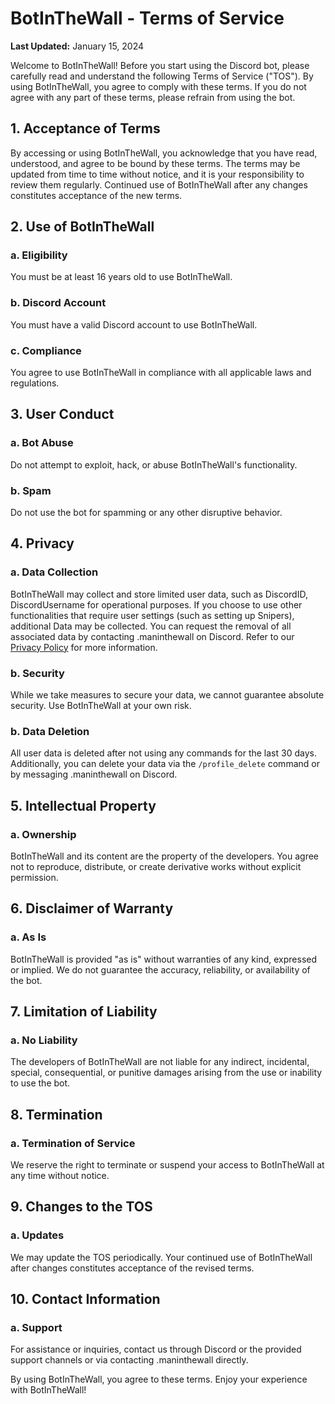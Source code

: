 # BotInTheWall - Terms of Service

**Last Updated:** January 15, 2024

Welcome to BotInTheWall! Before you start using the Discord bot, please carefully read and understand the following Terms of Service ("TOS"). By using BotInTheWall, you agree to comply with these terms. If you do not agree with any part of these terms, please refrain from using the bot.

## 1. Acceptance of Terms
By accessing or using BotInTheWall, you acknowledge that you have read, understood, and agree to be bound by these terms. The terms may be updated from time to time without notice, and it is your responsibility to review them regularly. Continued use of BotInTheWall after any changes constitutes acceptance of the new terms.

## 2. Use of BotInTheWall
### a. Eligibility
You must be at least 16 years old to use BotInTheWall.

### b. Discord Account
You must have a valid Discord account to use BotInTheWall.

### c. Compliance
You agree to use BotInTheWall in compliance with all applicable laws and regulations.

## 3. User Conduct
### a. Bot Abuse
Do not attempt to exploit, hack, or abuse BotInTheWall's functionality.

### b. Spam
Do not use the bot for spamming or any other disruptive behavior.

## 4. Privacy
### a. Data Collection
BotInTheWall may collect and store limited user data, such as DiscordID, DiscordUsername for operational purposes. If you choose to use other functionalities that require user settings (such as setting up Snipers), additional Data may be collected. You can request the removal of all associated data by contacting .maninthewall on Discord. Refer to our [Privacy Policy](https://github.com/ManInTheWallPog/BotInTheWall/blob/main/Privacy.md) for more information.

### b. Security
While we take measures to secure your data, we cannot guarantee absolute security. Use BotInTheWall at your own risk.

### b. Data Deletion

All user data is deleted after not using any commands for the last 30 days. Additionally, you can delete your data via the `/profile_delete` command or by messaging .maninthewall on Discord.

## 5. Intellectual Property
### a. Ownership
BotInTheWall and its content are the property of the developers. You agree not to reproduce, distribute, or create derivative works without explicit permission.

## 6. Disclaimer of Warranty
### a. As Is
BotInTheWall is provided "as is" without warranties of any kind, expressed or implied. We do not guarantee the accuracy, reliability, or availability of the bot.

## 7. Limitation of Liability
### a. No Liability
The developers of BotInTheWall are not liable for any indirect, incidental, special, consequential, or punitive damages arising from the use or inability to use the bot.

## 8. Termination
### a. Termination of Service
We reserve the right to terminate or suspend your access to BotInTheWall at any time without notice.

## 9. Changes to the TOS
### a. Updates
We may update the TOS periodically. Your continued use of BotInTheWall after changes constitutes acceptance of the revised terms.

## 10. Contact Information
### a. Support
For assistance or inquiries, contact us through Discord or the provided support channels or via contacting .maninthewall directly.

By using BotInTheWall, you agree to these terms. Enjoy your experience with BotInTheWall!
